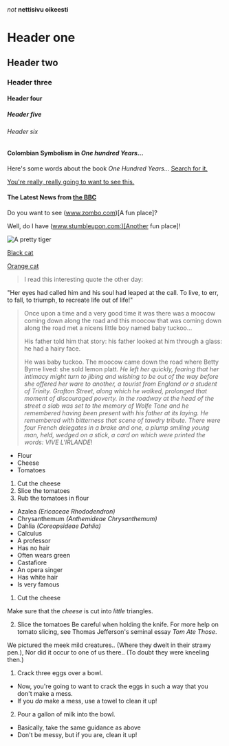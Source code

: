 ## <Eetu Tarvainen>
_not_
**nettisivu oikeesti**
# Header one
 ## Header two
 ### Header three
 #### Header four
 ##### Header five
 ###### Header six
#### Colombian Symbolism in _One hundred Years..._

Here's some words about the book _One Hundred Years..._
[Search for it.](www.google.com)

[You're really, really going to want to see this.](www.dailykitten.com)

#### The Latest News from [the BBC](www.bbc.com/news:)


Do you want to see (www.zombo.com)[A fun place]?


Well, do I have (www.stumbleupon.com:)[Another fun place]!

![A pretty tiger](https://upload.wikimedia.org/wikipedia/commons/5/56/Tiger.50.jpg)


[Black cat](https://upload.wikimedia.org/wikipedia/commons/a/a3/81_INF_DIV_SSI.jpg)


[Orange cat](http://icons.iconarchive.com/icons/google/noto-emoji-animals-nature/256/22221-cat-icon.png)


>I read this interesting quote the other day:

"Her eyes had called him and his soul had leaped at the call. To live, to err, to fall, to triumph, to recreate life out of life!"
>Once upon a time and a very good time it was there was a moocow coming down along the road and this moocow that was coming down along the road met a nicens little boy named baby tuckoo...
>
>His father told him that story: his father looked at him through a glass: he had a hairy face.
>
>He was baby tuckoo. The moocow came down the road where Betty Byrne lived: she sold lemon platt.
>_He left her quickly, fearing that her intimacy might turn to jibing and wishing to be out of the way before she offered her ware to another, a tourist from England or a student of Trinity. Grafton Street, along which he walked, prolonged that moment of discouraged poverty. In the roadway at the head of the street a slab was set to the memory of Wolfe Tone and he remembered having been present with his father at its laying. He remembered with bitterness that scene of tawdry tribute. There were four French delegates in a brake and one, a plump smiling young man, held, wedged on a stick, a card on which were printed the words: VIVE L'IRLANDE_!
* Flour
* Cheese
* Tomatoes
1. Cut the cheese
2. Slice the tomatoes
3. Rub the tomatoes in flour
* Azalea _(Ericaceae Rhododendron)_
* Chrysanthemum _(Anthemideae Chrysanthemum)_
* Dahlia _(Coreopsideae Dahlia)_
* Calculus
 *  A professor
 *  Has no hair 
 *  Often wears green
* Castafiore 
 * An opera singer
 * Has white hair 
 * Is very famous
 1. Cut the cheese
   
Make sure that the _cheese_ is cut into _little_ triangles.

2. Slice the tomatoes
     Be careful when holding the knife.
     For more help on tomato slicing, see Thomas Jefferson's seminal essay _Tom Ate Those_.
     
We pictured the meek mild creatures.. (Where
they dwelt in their strawy pen.),
Nor did it occur to one of us there..
(To doubt they were kneeling then.)
1. Crack three eggs over a bowl.
 * Now, you're going to want to crack the eggs in such a way that you don't make a mess.
 * If you _do_ make a mess, use a towel to clean it up!

2. Pour a gallon of milk into the bowl.

 * Basically, take the same guidance as above 
 * Don't be messy, but if you are, clean it up!
